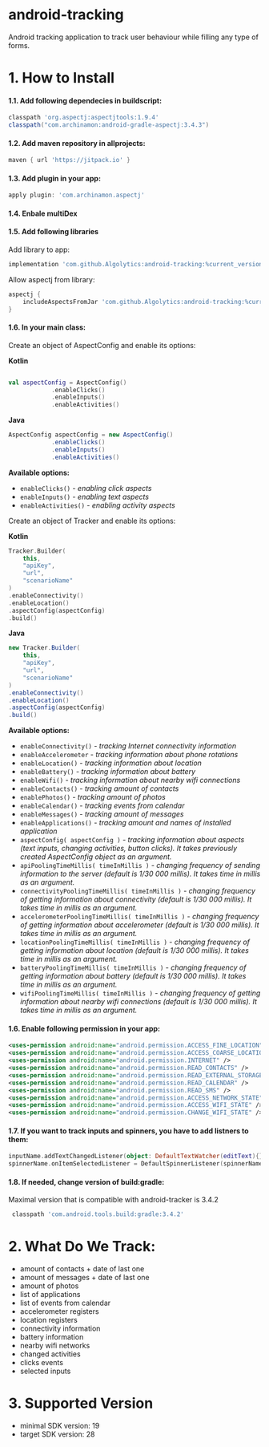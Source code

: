 # android-tracking
Android tracking application to track user behaviour while filling any type of forms.

# 1. How to Install
#### 1.1. Add following dependecies in buildscript:
```groovy
classpath 'org.aspectj:aspectjtools:1.9.4'
classpath("com.archinamon:android-gradle-aspectj:3.4.3")
```
#### 1.2. Add maven repository in allprojects:
```groovy
maven { url 'https://jitpack.io' }
```

#### 1.3. Add plugin in your app:
```groovy
apply plugin: 'com.archinamon.aspectj'
```

#### 1.4. Enbale multiDex

#### 1.5. Add following libraries
 Add library to app:
```groovy
implementation 'com.github.Algolytics:android-tracking:%current_version%'
```
 Allow aspectj from library:
```groovy
aspectj {
    includeAspectsFromJar 'com.github.Algolytics:android-tracking:%current_version%'
}
```

#### 1.6. In your main class:
Create an object of AspectConfig and enable its options:


 
 **Kotlin**
```kotlin

val aspectConfig = AspectConfig()
            .enableClicks()
            .enableInputs()
            .enableActivities()
```
**Java**
```java
AspectConfig aspectConfig = new AspectConfig()
            .enableClicks()
            .enableInputs()
            .enableActivities()
```
**Available options:**
- `enableClicks()` - _enabling click aspects_
- `enableInputs()` - _enabling text aspects_
- `enableActivities()` - _enabling activity aspects_

Create an object of Tracker and enable its options:

**Kotlin**
```kotlin
Tracker.Builder(
    this,
    "apiKey",
    "url",
    "scenarioName"
)
.enableConnectivity()
.enableLocation()
.aspectConfig(aspectConfig)
.build()
```
**Java**
```Java
new Tracker.Builder(
    this,
    "apiKey",
    "url",
    "scenarioName"
)
.enableConnectivity()
.enableLocation()
.aspectConfig(aspectConfig)
.build()
```

**Available options:**
- `enableConnectivity()` - _tracking Internet connectivity information_
- `enableAccelerometer` - _tracking information about phone rotations_
- `enableLocation()` - _tracking information about location_
- `enableBattery()` - _tracking information about battery_
- `enableWifi()` - _tracking information about nearby wifi connections_
- `enableContacts()` - _tracking amount of contacts_
- `enablePhotos()` - _tracking amount of photos_
- `enableCalendar()` - _tracking events from calendar_
- `enableMessages()` - _tracking amount of messages_
- `enableApplications()` - _tracking amount and names of installed application_
- `aspectConfig( aspectConfig )` - _tracking information about aspects (text inputs, changing activities, button clicks). It takes previously created AspectConfig object as an argument._
- `apiPoolingTimeMillis( timeInMillis )` - _changing frequency of sending information to the server (default is 1/30 000 millis). It takes time in millis as an argument._
- `connectivityPoolingTimeMillis( timeInMillis )` - _changing frequency of getting information about connectivity (default is 1/30 000 millis). It takes time in millis as an argument._
- `accelerometerPoolingTimeMillis( timeInMillis )` - _changing frequency of getting information about accelerometer (default is 1/30 000 millis). It takes time in millis as an argument._
- `locationPoolingTimeMillis( timeInMillis )` - _changing frequency of getting information about location (default is 1/30 000 millis). It takes time in millis as an argument._
- `batteryPoolingTimeMillis( timeInMillis )` - _changing frequency of getting information about battery (default is 1/30 000 millis). It takes time in millis as an argument._
- `wifiPoolingTimeMillis( timeInMillis )` - _changing frequency of getting information about nearby wifi connections (default is 1/30 000 millis). It takes time in millis as an argument._


#### 1.6. Enable following permission in your app:

```xml
<uses-permission android:name="android.permission.ACCESS_FINE_LOCATION" />
<uses-permission android:name="android.permission.ACCESS_COARSE_LOCATION" />
<uses-permission android:name="android.permission.INTERNET" />
<uses-permission android:name="android.permission.READ_CONTACTS" />
<uses-permission android:name="android.permission.READ_EXTERNAL_STORAGE" />
<uses-permission android:name="android.permission.READ_CALENDAR" />
<uses-permission android:name="android.permission.READ_SMS" />
<uses-permission android:name="android.permission.ACCESS_NETWORK_STATE" />
<uses-permission android:name="android.permission.ACCESS_WIFI_STATE" />
<uses-permission android:name="android.permission.CHANGE_WIFI_STATE" />
```
#### 1.7. If you want to track inputs and spinners, you have to add listners to them:
```kotlin
inputName.addTextChangedListener(object: DefaultTextWatcher(editText){})
spinnerName.onItemSelectedListener = DefaultSpinnerListener(spinnerName, "spinner_tracking_name")

```

#### 1.8. If needed, change version of build:gradle:
Maximal version that is compatible with android-tracker is 3.4.2
```groovy
 classpath 'com.android.tools.build:gradle:3.4.2'
 ```

# 2. What Do We Track:
- amount of contacts + date of last one
- amount of messages + date of last one
- amount of photos
- list of applications
- list of events from calendar
- accelerometer registers
- location registers
- connectivity information
- battery information
- nearby wifi networks
- changed activities
- clicks events
- selected inputs

# 3. Supported Version
- minimal SDK version: 19
- target SDK version: 28

